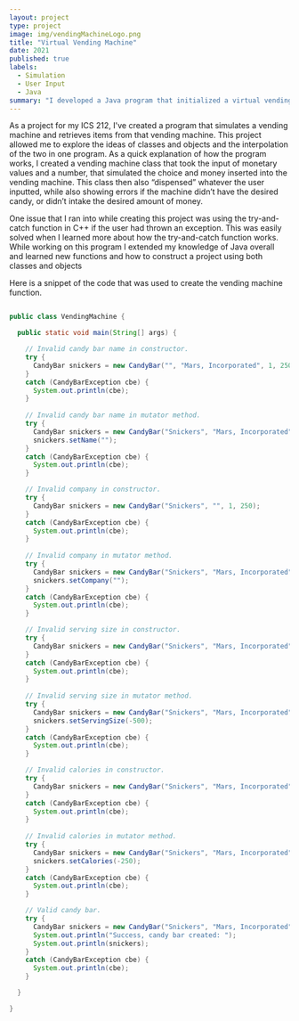 ```yaml
---
layout: project
type: project
image: img/vendingMachineLogo.png
title: "Virtual Vending Machine"
date: 2021
published: true
labels:
  - Simulation
  - User Input
  - Java
summary: "I developed a Java program that initialized a virtual vending machine which allowed user input"
---
```


As a project for my ICS 212, I've created a program that simulates a vending machine and retrieves items from that vending machine. This project allowed me to explore the ideas of classes and objects and the interpolation of the two in one program. As a quick explanation of how the program works, I created a vending machine class that took the input of monetary values and a number, that simulated the choice and money inserted into the vending machine. This class then also “dispensed” whatever the user inputted, while also showing errors if the machine didn’t have the desired candy, or didn’t intake the desired amount of money.

One issue that I ran into while creating this project was using the try-and-catch function in C++ if the user had thrown an exception. This was easily solved when I learned more about how the try-and-catch function works. While working on this program I extended my knowledge of Java overall and learned new functions and how to construct a project using both classes and objects

Here is a snippet of the code that was used to create the vending machine function.

```java

public class VendingMachine {

  public static void main(String[] args) {

    // Invalid candy bar name in constructor.
    try {
      CandyBar snickers = new CandyBar("", "Mars, Incorporated", 1, 250);
    }
    catch (CandyBarException cbe) {
      System.out.println(cbe);
    }
    
    // Invalid candy bar name in mutator method.
    try {
      CandyBar snickers = new CandyBar("Snickers", "Mars, Incorporated", 1, 250);
      snickers.setName("");
    }
    catch (CandyBarException cbe) {
      System.out.println(cbe);
    }

    // Invalid company in constructor.
    try {
      CandyBar snickers = new CandyBar("Snickers", "", 1, 250);
    }
    catch (CandyBarException cbe) {
      System.out.println(cbe);
    }
    
    // Invalid company in mutator method.
    try {
      CandyBar snickers = new CandyBar("Snickers", "Mars, Incorporated", 1, 250);
      snickers.setCompany("");
    }
    catch (CandyBarException cbe) {
      System.out.println(cbe);
    }

    // Invalid serving size in constructor.
    try {
      CandyBar snickers = new CandyBar("Snickers", "Mars, Incorporated", 0, 250);
    }
    catch (CandyBarException cbe) {
      System.out.println(cbe);
    }
    
    // Invalid serving size in mutator method.
    try {
      CandyBar snickers = new CandyBar("Snickers", "Mars, Incorporated", 1, 250);
      snickers.setServingSize(-500);
    }
    catch (CandyBarException cbe) {
      System.out.println(cbe);
    }

    // Invalid calories in constructor.
    try {
      CandyBar snickers = new CandyBar("Snickers", "Mars, Incorporated", 1, -1);
    }
    catch (CandyBarException cbe) {
      System.out.println(cbe);
    }
    
    // Invalid calories in mutator method.
    try {
      CandyBar snickers = new CandyBar("Snickers", "Mars, Incorporated", 1, 250);
      snickers.setCalories(-250);
    }
    catch (CandyBarException cbe) {
      System.out.println(cbe);
    }

    // Valid candy bar.
    try {
      CandyBar snickers = new CandyBar("Snickers", "Mars, Incorporated", 1, 250);
      System.out.println("Success, candy bar created: ");
      System.out.println(snickers);
    }
    catch (CandyBarException cbe) {
      System.out.println(cbe);
    }

  }

}

```
